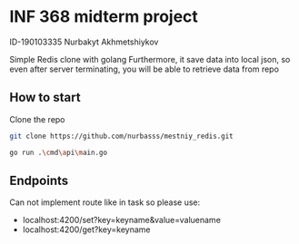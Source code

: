 # INF 368 midterm project

ID-190103335 Nurbakyt Akhmetshiykov

Simple Redis clone with golang
Furthermore, it save data into local json, so even after server terminating, you will be able to retrieve data from repo

## How to start

Clone the repo

```bash
git clone https://github.com/nurbasss/mestniy_redis.git
```

```bash
go run .\cmd\api\main.go 
```

## Endpoints
Can not implement route like in task so please use:

- localhost:4200/set?key=keyname&value=valuename
- localhost:4200/get?key=keyname
